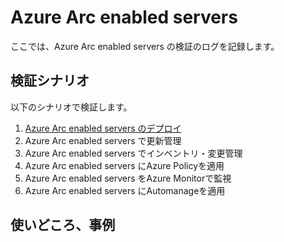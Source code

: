 # Azure Arc enabled servers

ここでは、Azure Arc enabled servers の検証のログを記録します。

## 検証シナリオ

以下のシナリオで検証します。

1. [Azure Arc enabled servers のデプロイ](./deploy.md)
2. Azure Arc enabled servers で更新管理
3. Azure Arc enabled servers でインベントリ・変更管理
4. Azure Arc enabled servers にAzure Policyを適用
5. Azure Arc enabled servers をAzure Monitorで監視
6. Azure Arc enabled servers にAutomanageを適用

## 使いどころ、事例

